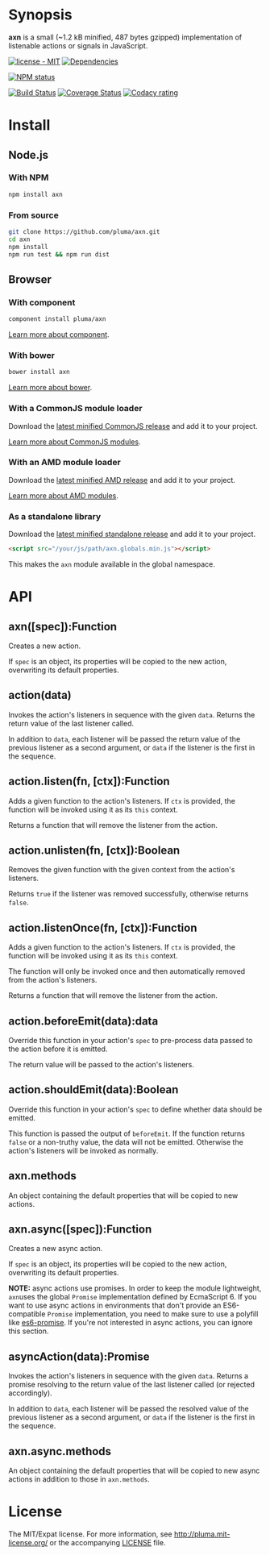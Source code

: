 # Synopsis

**axn** is a small (~1.2 kB minified, 487 bytes gzipped) implementation of listenable actions or signals in JavaScript.

[![license - MIT](https://img.shields.io/npm/l/axn.svg)](http://pluma.mit-license.org) [![Dependencies](https://img.shields.io/david/pluma/axn.svg)](https://david-dm.org/pluma/axn)

[![NPM status](https://nodei.co/npm/axn.png?compact=true)](https://npmjs.org/package/axn)

[![Build Status](https://img.shields.io/travis/pluma/axn.svg)](https://travis-ci.org/pluma/axn) [![Coverage Status](https://img.shields.io/coveralls/pluma/axn.svg)](https://coveralls.io/r/pluma/axn?branch=master) [![Codacy rating](https://img.shields.io/codacy/18052d33b87d4f2fb42c79ab99152e9b.svg)](https://www.codacy.com/public/me_4/axn)

# Install

## Node.js

### With NPM

```sh
npm install axn
```

### From source

```sh
git clone https://github.com/pluma/axn.git
cd axn
npm install
npm run test && npm run dist
```

## Browser

### With component

```sh
component install pluma/axn
```

[Learn more about component](https://github.com/component/component).

### With bower

```sh
bower install axn
```

[Learn more about bower](https://github.com/twitter/bower).

### With a CommonJS module loader

Download the [latest minified CommonJS release](https://raw.github.com/pluma/axn/master/dist/axn.min.js) and add it to your project.

[Learn more about CommonJS modules](http://wiki.commonjs.org/wiki/Modules/1.1).

### With an AMD module loader

Download the [latest minified AMD release](https://raw.github.com/pluma/axn/master/dist/axn.amd.min.js) and add it to your project.

[Learn more about AMD modules](http://requirejs.org/docs/whyamd.html).

### As a standalone library

Download the [latest minified standalone release](https://raw.github.com/pluma/axn/master/dist/axn.globals.min.js) and add it to your project.

```html
<script src="/your/js/path/axn.globals.min.js"></script>
```

This makes the `axn` module available in the global namespace.

# API

## axn([spec]):Function

Creates a new action.

If `spec` is an object, its properties will be copied to the new action, overwriting its default properties.

## action(data)

Invokes the action's listeners in sequence with the given `data`. Returns the return value of the last listener called.

In addition to `data`, each listener will be passed the return value of the previous listener as a second argument, or `data` if the listener is the first in the sequence.

## action.listen(fn, [ctx]):Function

Adds a given function to the action's listeners. If `ctx` is provided, the function will be invoked using it as its `this` context.

Returns a function that will remove the listener from the action.

## action.unlisten(fn, [ctx]):Boolean

Removes the given function with the given context from the action's listeners.

Returns `true` if the listener was removed successfully, otherwise returns `false`.

## action.listenOnce(fn, [ctx]):Function

Adds a given function to the action's listeners. If `ctx` is provided, the function will be invoked using it as its `this` context.

The function will only be invoked once and then automatically removed from the action's listeners.

Returns a function that will remove the listener from the action.

## action.beforeEmit(data):data

Override this function in your action's `spec` to pre-process data passed to the action before it is emitted.

The return value will be passed to the action's listeners.

## action.shouldEmit(data):Boolean

Override this function in your action's `spec` to define whether data should be emitted.

This function is passed the output of `beforeEmit`. If the function returns `false` or a non-truthy value, the data will not be emitted. Otherwise the action's listeners will be invoked as normally.

## axn.methods

An object containing the default properties that will be copied to new actions.

## axn.async([spec]):Function

Creates a new async action.

If `spec` is an object, its properties will be copied to the new action, overwriting its default properties.

**NOTE:** async actions use promises. In order to keep the module lightweight, `axn`uses the global `Promise` implementation defined by EcmaScript 6. If you want to use async actions in environments that don't provide an ES6-compatible `Promise` implementation, you need to make sure to use a polyfill like [es6-promise](https://www.npmjs.com/package/es6-promise). If you're not interested in async actions, you can ignore this section.

## asyncAction(data):Promise

Invokes the action's listeners in sequence with the given `data`. Returns a promise resolving to the return value of the last listener called (or rejected accordingly).

In addition to `data`, each listener will be passed the resolved value of the previous listener as a second argument, or `data` if the listener is the first in the sequence.

## axn.async.methods

An object containing the default properties that will be copied to new async actions in addition to those in `axn.methods`.

# License

The MIT/Expat license. For more information, see http://pluma.mit-license.org/ or the accompanying [LICENSE](https://github.com/pluma/axn/blob/master/LICENSE) file.
